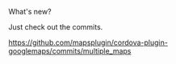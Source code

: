 What's new?

Just check out the commits.

https://github.com/mapsplugin/cordova-plugin-googlemaps/commits/multiple_maps
